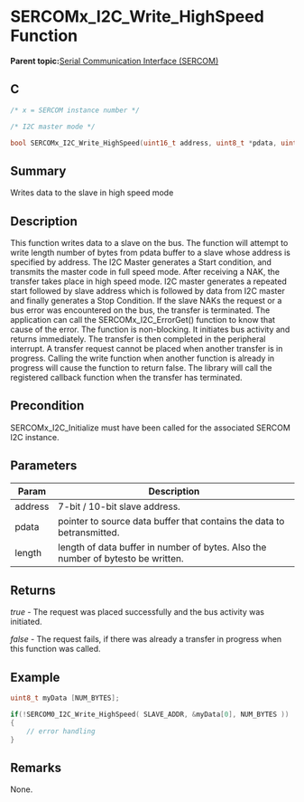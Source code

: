 # SERCOMx\_I2C\_Write\_HighSpeed Function

**Parent topic:**[Serial Communication Interface \(SERCOM\)](GUID-76AE7205-E3EF-4EE6-AC28-5153E3565982.md)

## C

```c
/* x = SERCOM instance number */

/* I2C master mode */

bool SERCOMx_I2C_Write_HighSpeed(uint16_t address, uint8_t *pdata, uint32_t length)	
```

## Summary

Writes data to the slave in high speed mode

## Description

This function writes data to a slave on the bus. The function will attempt to write length number of bytes from pdata buffer to a slave whose address is specified by address. The I2C Master generates a Start condition, and transmits the master code in full speed mode. After receiving a NAK, the transfer takes place in high speed mode. I2C master generates a repeated start followed by slave address which is followed by data from I2C master and finally generates a Stop Condition. If the slave NAKs the request or a bus error was encountered on the bus, the transfer is terminated. The application can call the SERCOMx\_I2C\_ErrorGet\(\) function to know that cause of the error. The function is non-blocking. It initiates bus activity and returns immediately. The transfer is then completed in the peripheral interrupt. A transfer request cannot be placed when another transfer is in progress. Calling the write function when another function is already in progress will cause the function to return false. The library will call the registered callback function when the transfer has terminated.

## Precondition

SERCOMx\_I2C\_Initialize must have been called for the associated SERCOM I2C instance.

## Parameters

|Param|Description|
|-----|-----------|
|address|7-bit / 10-bit slave address.|
|pdata|pointer to source data buffer that contains the data to betransmitted.|
|length|length of data buffer in number of bytes. Also the number of bytesto be written.|

## Returns

*true* - The request was placed successfully and the bus activity was initiated.

*false* - The request fails, if there was already a transfer in progress when this function was called.

## Example

```c
uint8_t myData [NUM_BYTES];

if(!SERCOM0_I2C_Write_HighSpeed( SLAVE_ADDR, &myData[0], NUM_BYTES ))
{
    // error handling
}

```

## Remarks

None.

